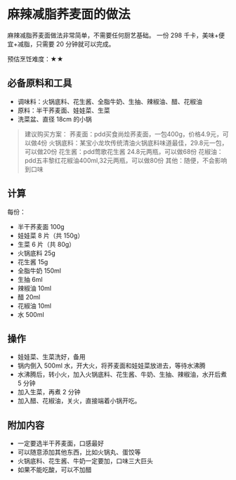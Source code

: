 # 麻辣减脂荞麦面的做法

麻辣减脂荞麦面做法非常简单，不需要任何厨艺基础。
一份 298 千卡，美味+便宜+减脂，只需要 20 分钟就可以完成。

预估烹饪难度：★★

## 必备原料和工具

* 调味料：火锅底料、花生酱、全脂牛奶、生抽、辣椒油、醋、花椒油
* 原料：半干荞麦面、娃娃菜、生菜
* 洗菜盆、直径 18cm 的小锅

> 建议购买方案：
> 荞麦面：pdd买食尚烩荞麦面，一包400g，价格4.9元，可以做4份
> 火锅底料：某宝小龙坎传统清油火锅底料味道最佳，29.8元一包，可以做20份
> 花生酱：pdd莺歌花生酱 24.8元两瓶，可以做68份
> 花椒油：pdd五丰黎红花椒油400ml,32元两瓶，可以做80份
> 其他：随便，不会影响到口味

## 计算

每份：

- 半干荞麦面 100g
- 娃娃菜 8 片（共 150g）
- 生菜 6 片（共 80g）
- 火锅底料 25g
- 花生酱 15g
- 全脂牛奶 150ml
- 生抽 6ml
- 辣椒油 10ml
- 醋 20ml
- 花椒油 10ml
- 水 500ml

## 操作

- 娃娃菜、生菜洗好，备用
- 锅内倒入 500ml 水，开大火，将荞麦面和娃娃菜放进去，等待水沸腾
- 水沸腾后，转小火，加入火锅底料、花生酱、牛奶、生抽、辣椒油，水开后煮 5 分钟
- 加入生菜，再煮 2 分钟
- 加入醋、花椒油，关火，直接端着小锅开吃。

## 附加内容

* 一定要选半干荞麦面，口感最好
* 可以随意添加其他东西，比如火锅丸、蛋饺等
* 火锅底料、花生酱、牛奶一定要加，口味三大巨头
* 如果不能吃酸，可以不加醋